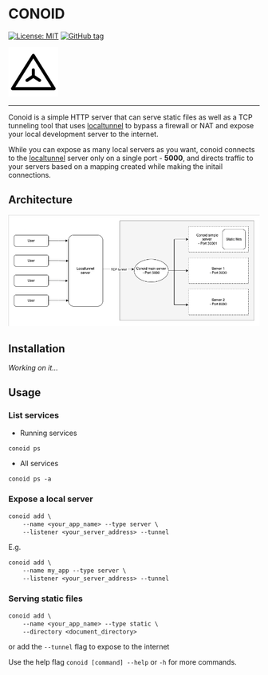 # CONOID

[![License: MIT](https://img.shields.io/badge/License-MIT-yellow.svg)](https://opensource.org/licenses/MIT)
[![GitHub tag](https://img.shields.io/github/tag/deestarks/conoid.svg)](https://github.com/deestarks/conoid/releases/latest)


<img src="./assets/welcome/img/icon.png" width="100">

---

Conoid is a simple HTTP server that can serve static files as well as a TCP tunneling tool that uses [localtunnel](http://localtunnel.me/) to bypass a firewall or NAT and expose your local development server to the internet.

While you can expose as many local servers as you want, conoid connects to the [localtunnel](http://localtunnel.me/) server only on a single port - **5000**, and directs traffic to your servers based on a mapping created while making the initail connections.

## Architecture

<img src="./assets/imgs/architecture.png">

## Installation

*Working on it...*

## Usage

### List services
- Running services
```
conoid ps
```

- All services
```
conoid ps -a
```

### Expose a local server
```
conoid add \
    --name <your_app_name> --type server \
    --listener <your_server_address> --tunnel
```

E.g.
```
conoid add \
    --name my_app --type server \
    --listener <your_server_address> --tunnel
```

### Serving static files
```
conoid add \
    --name <your_app_name> --type static \
    --directory <document_directory>
```

or add the `--tunnel` flag to expose to the internet


Use the help flag `conoid [command] --help` or `-h` for more commands.
